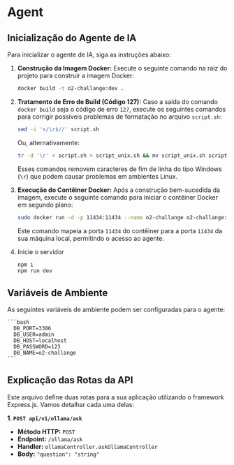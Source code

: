 # Agent

## Inicialização do Agente de IA

Para inicializar o agente de IA, siga as instruções abaixo:

1.  **Construção da Imagem Docker:**
    Execute o seguinte comando na raiz do projeto para construir a imagem Docker:

    ```bash
    docker build -t o2-challange:dev .
    ```

2.  **Tratamento de Erro de Build (Código 127):**
    Caso a saída do comando `docker build` seja o código de erro `127`, execute os seguintes comandos para corrigir possíveis problemas de formatação no arquivo `script.sh`:

    ```bash
    sed -i 's/\r$//' script.sh
    ```
    Ou, alternativamente:
    ```bash
    tr -d '\r' < script.sh > script_unix.sh && mv script_unix.sh script.sh
    ```
    Esses comandos removem caracteres de fim de linha do tipo Windows (`\r`) que podem causar problemas em ambientes Linux.

3.  **Execução do Contêiner Docker:**
    Após a construção bem-sucedida da imagem, execute o seguinte comando para iniciar o contêiner Docker em segundo plano:

    ```bash
    sudo docker run -d -p 11434:11434 --name o2-challange o2-challange:dev
    ```
    Este comando mapeia a porta `11434` do contêiner para a porta `11434` da sua máquina local, permitindo o acesso ao agente.

4.  Inicie o servidor

    ```bash
    npm i
    npm run dev
    ```

## Variáveis de Ambiente

As seguintes variáveis de ambiente podem ser configuradas para o agente:

    ```bash
      DB_PORT=3306
      DB_USER=admin
      DB_HOST=localhost
      DB_PASSWORD=123
      DB_NAME=o2-challange
    ```

## Explicação das Rotas da API

Este arquivo define duas rotas para a sua aplicação utilizando o framework Express.js. Vamos detalhar cada uma delas:

**1. `POST api/v1/ollama/ask`**

* **Método HTTP:** `POST`
* **Endpoint:** `/ollama/ask`
* **Handler:** `ollamaController.askOllamaController`
* **Body:** `"question": "string"`

